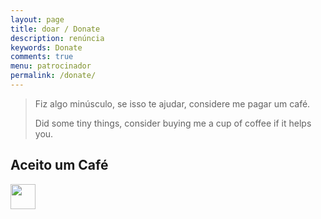```yaml
---
layout: page
title: doar / Donate
description: renúncia
keywords: Donate
comments: true
menu: patrocinador
permalink: /donate/
---
```


> Fiz algo minúsculo, se isso te ajudar, considere me pagar um café.
> 
> Did some tiny things, consider buying me a cup of coffee if it helps you.

## Aceito um Café

[<img height="40px" src="https://www.ko-fi.com/img/githubbutton_sm.svg"/>](https://ko-fi.com/latindev)


<!-- ## 支付宝 / Alipay -->
<!--  -->
<!-- <img style="width:256px;border:1px solid lightgrey;" src="{{ assets_base_url }}/assets/images/receipt-code-alipay.jpeg" alt="alipay receipt code" /> -->
